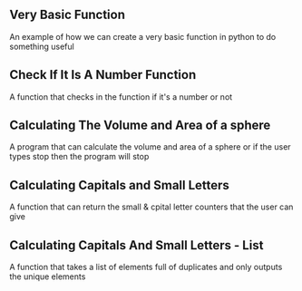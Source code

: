 Very Basic Function
---

An example of how we can create a very basic function in python to do something useful


Check If It Is A Number Function
---

A function that checks in the function if it's a number or not


Calculating The Volume and Area of a sphere
---

A program that can calculate the volume and area of a sphere or if the user types stop then the program will stop


Calculating Capitals and Small Letters
---

A function that can return the small & cpital letter counters that the user can give


Calculating Capitals And Small Letters - List
---

A function that takes a list of elements full of duplicates and only outputs the unique elements

